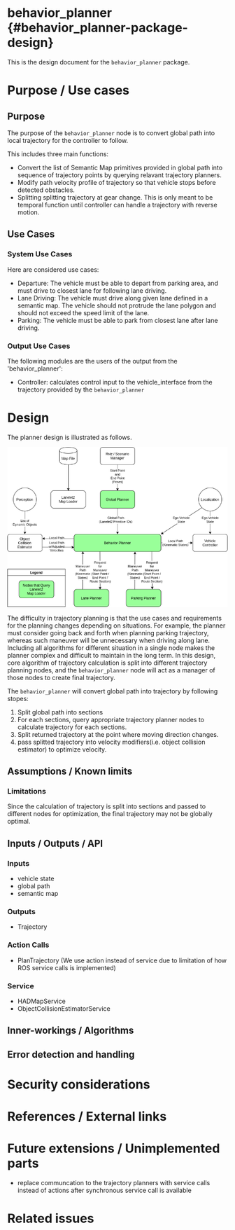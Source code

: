 behavior_planner {#behavior_planner-package-design}
===========

This is the design document for the `behavior_planner` package.


# Purpose / Use cases
## Purpose
The purpose of the `behavior_planner` node is to convert global path into local trajectory for the controller to follow.

This includes three main functions:
* Convert the list of Semantic Map primitives provided in global path into sequence of trajectory points by querying relavant trajectory planners.
* Modify path velocity profile of trajectory so that vehicle stops before detected obstacles.
* Splitting splitting trajectory at gear change.
This is only meant to be temporal function until controller can handle a trajectory with reverse motion.

## Use Cases
### System Use Cases
Here are considered use cases:
* Departure: The vehicle must be able to depart from parking area, and must drive to closest lane for following lane driving.
* Lane Driving: The vehicle must drive along given lane defined in a semantic map. The vehicle should not protrude the lane polygon and should not exceed the speed limit of the lane.
* Parking: The vehicle must be able to park from closest lane after lane driving.

### Output Use Cases
The following modules are the users of the output from the 'behavior_planner':
* Controller: calculates control input to the vehicle_interface from the trajectory provided by the `behavior_planner`


# Design
The planner design is illustrated as follows.

![PlanningDesign](Navigation_and_Planning_Stack.png)

The difficulty in trajectory planning is that the use cases and requirements for the planning changes depending on situations.
For example, the planner must consider going back and forth when planning parking trajectory, whereas such maneuver will be unnecessary when driving along lane.
Including all algorithms for different situation in a single node makes the planner complex and difficult to maintain in the long term.
In this design, core algorithm of trajectory calculation is split into different trajectory planning nodes, and the `behavior_planner` node will act as a manager of those nodes to create final trajectory.

The `behavior_planner` will convert global path into trajectory by following stopes:
1. Split global path into sections
2. For each sections, query appropriate trajectory planner nodes to calculate trajectory for each sections. 
3. Split returned trajectory at the point where moving direction changes.
4. pass splitted trajectory into velocity modifiers(i.e. object collision estimator) to optimize velocity.

## Assumptions / Known limits
### Limitations
Since the calculation of trajectory is split into sections and passed to different nodes for optimization, the final trajectory may not be globally optimal.

## Inputs / Outputs / API
### Inputs
* vehicle state
* global path
* semantic map

### Outputs
* Trajectory

### Action Calls
* PlanTrajectory
(We use action instead of service due to limitation of how ROS service calls is implemented)

### Service
* HADMapService
* ObjectCollisionEstimatorService

## Inner-workings / Algorithms

## Error detection and handling
<!-- Required -->


# Security considerations
<!-- Required -->
<!-- Things to consider:
- Spoofing (How do you check for and handle fake input?)
- Tampering (How do you check for and handle tampered input?)
- Repudiation (How are you affected by the actions of external actors?).
- Information Disclosure (Can data leak?).
- Denial of Service (How do you handle spamming?).
- Elevation of Privilege (Do you need to change permission levels during execution?) -->


# References / External links
<!-- Optional -->


# Future extensions / Unimplemented parts
<!-- Optional -->
* replace communcation to the trajectory planners with service calls instead of actions after synchronous service call is available

# Related issues
<!-- Required -->

